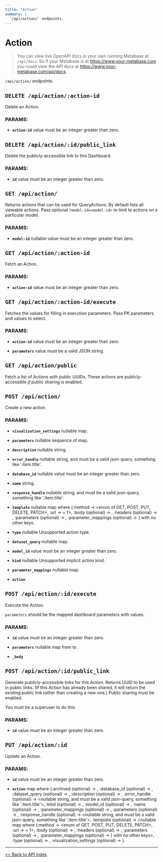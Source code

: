 ```yaml
---
title: "Action"
summary: |
  `/api/action/` endpoints.
---
```


# Action

> You can view live OpenAPI docs in your own running Metabase at `/api/docs`.
   So if your Metabase is at https://www.your-metabase.com you could view
   the API docs at https://www.your-metabase.com/api/docs.

`/api/action/` endpoints.

## `DELETE /api/action/:action-id`

Delete an Action.

### PARAMS:

-  **`action-id`** value must be an integer greater than zero.

## `DELETE /api/action/:id/public_link`

Delete the publicly-accessible link to this Dashboard.

### PARAMS:

-  **`id`** value must be an integer greater than zero.

## `GET /api/action/`

Returns actions that can be used for QueryActions. By default lists all viewable actions. Pass optional
  `?model-id=<model-id>` to limit to actions on a particular model.

### PARAMS:

-  **`model-id`** nullable value must be an integer greater than zero.

## `GET /api/action/:action-id`

Fetch an Action.

### PARAMS:

-  **`action-id`** value must be an integer greater than zero.

## `GET /api/action/:action-id/execute`

Fetches the values for filling in execution parameters. Pass PK parameters and values to select.

### PARAMS:

-  **`action-id`** value must be an integer greater than zero.

-  **`parameters`** value must be a valid JSON string.

## `GET /api/action/public`

Fetch a list of Actions with public UUIDs. These actions are publicly-accessible *if* public sharing is enabled.

## `POST /api/action/`

Create a new action.

### PARAMS:

-  **`visualization_settings`** nullable map.

-  **`parameters`** nullable sequence of map.

-  **`description`** nullable string.

-  **`error_handle`** nullable string, and must be a valid json-query, something like '.item.title'.

-  **`database_id`** nullable value must be an integer greater than zero.

-  **`name`** string.

-  **`response_handle`** nullable string, and must be a valid json-query, something like '.item.title'.

-  **`template`** nullable map where {:method -> <enum of GET, POST, PUT, DELETE, PATCH>, :url -> <string with length >= 1>, :body (optional) -> <nullable string>, :headers (optional) -> <nullable string>, :parameters (optional) -> <nullable sequence of map>, :parameter_mappings (optional) -> <nullable map>} with no other keys.

-  **`type`** nullable Unsupported action type.

-  **`dataset_query`** nullable map.

-  **`model_id`** value must be an integer greater than zero.

-  **`kind`** nullable Unsupported implicit action kind.

-  **`parameter_mappings`** nullable map.

-  **`action`**

## `POST /api/action/:id/execute`

Execute the Action.

   `parameters` should be the mapped dashboard parameters with values.

### PARAMS:

-  **`id`** value must be an integer greater than zero.

-  **`parameters`** nullable map from <keyword> to <anything>.

-  **`_body`**

## `POST /api/action/:id/public_link`

Generate publicly-accessible links for this Action. Returns UUID to be used in public links. (If this
  Action has already been shared, it will return the existing public link rather than creating a new one.) Public
  sharing must be enabled.

You must be a superuser to do this.

### PARAMS:

-  **`id`** value must be an integer greater than zero.

## `PUT /api/action/:id`

Update an Action.

### PARAMS:

-  **`id`** value must be an integer greater than zero.

-  **`action`** map where {:archived (optional) -> <nullable boolean>, :database_id (optional) -> <nullable value must be an integer greater than zero.>, :dataset_query (optional) -> <nullable map>, :description (optional) -> <nullable string>, :error_handle (optional) -> <nullable string, and must be a valid json-query, something like '.item.title'>, :kind (optional) -> <nullable Unsupported implicit action kind>, :model_id (optional) -> <nullable value must be an integer greater than zero.>, :name (optional) -> <nullable string>, :parameter_mappings (optional) -> <nullable map>, :parameters (optional) -> <nullable sequence of map>, :response_handle (optional) -> <nullable string, and must be a valid json-query, something like '.item.title'>, :template (optional) -> <nullable map where {:method -> <enum of GET, POST, PUT, DELETE, PATCH>, :url -> <string with length >= 1>, :body (optional) -> <nullable string>, :headers (optional) -> <nullable string>, :parameters (optional) -> <nullable sequence of map>, :parameter_mappings (optional) -> <nullable map>} with no other keys>, :type (optional) -> <nullable Unsupported action type>, :visualization_settings (optional) -> <nullable map>}.

---

[<< Back to API index](../api-documentation.md)